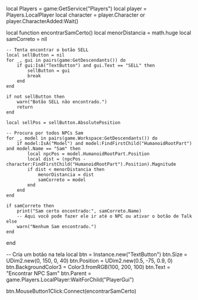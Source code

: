 local Players = game:GetService("Players")
local player = Players.LocalPlayer
local character = player.Character or player.CharacterAdded:Wait()

local function encontrarSamCerto()
    local menorDistancia = math.huge
    local samCorreto = nil

    -- Tenta encontrar o botão SELL
    local sellButton = nil
    for _, gui in pairs(game:GetDescendants()) do
        if gui:IsA("TextButton") and gui.Text == "SELL" then
            sellButton = gui
            break
        end
    end

    if not sellButton then
        warn("Botão SELL não encontrado.")
        return
    end

    local sellPos = sellButton.AbsolutePosition

    -- Procura por todos NPCs Sam
    for _, model in pairs(game.Workspace:GetDescendants()) do
        if model:IsA("Model") and model:FindFirstChild("HumanoidRootPart") and model.Name == "Sam" then
            local npcPos = model.HumanoidRootPart.Position
            local dist = (npcPos - character:FindFirstChild("HumanoidRootPart").Position).Magnitude
            if dist < menorDistancia then
                menorDistancia = dist
                samCorreto = model
            end
        end
    end

    if samCorreto then
        print("Sam certo encontrado:", samCorreto.Name)
        -- Aqui você pode fazer ele ir até o NPC ou ativar o botão de Talk
    else
        warn("Nenhum Sam encontrado.")
    end
end

-- Cria um botão na tela
local btn = Instance.new("TextButton")
btn.Size = UDim2.new(0, 150, 0, 40)
btn.Position = UDim2.new(0.5, -75, 0.9, 0)
btn.BackgroundColor3 = Color3.fromRGB(100, 200, 100)
btn.Text = "Encontrar NPC Sam"
btn.Parent = game.Players.LocalPlayer:WaitForChild("PlayerGui")

btn.MouseButton1Click:Connect(encontrarSamCerto)

